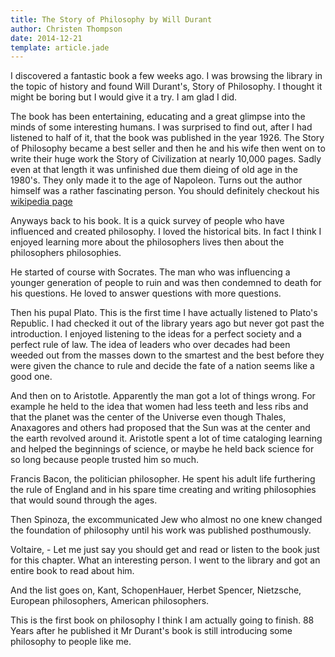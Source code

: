 ```yaml
---
title: The Story of Philosophy by Will Durant
author: Christen Thompson
date: 2014-12-21
template: article.jade 
---
```


I discovered a fantastic book a few weeks ago.  I was browsing the library in the topic of history and found Will Durant's, Story of Philosophy.  I thought it might be boring but I would give it a try. I am glad I did.  

<span class="more"></span>

The book has been entertaining, educating and a great glimpse into the minds of some interesting humans. I was surprised to find out, after I had listened to half of it, that the book was published in the year 1926.  The Story of Philosophy became a best seller and then he and his wife then went on to write their huge work the Story of Civilization at nearly 10,000 pages. Sadly even at that length it was unfinished due them dieing of old age in the 1980's. They only made it to the age of Napoleon. Turns out the author himself was a rather fascinating person. You should definitely checkout his [wikipedia page][1]

Anyways back to his book. It is a quick survey of people who have influenced and created philosophy. I loved the historical bits.  In fact I think I enjoyed learning more about the philosophers lives then about the philosophers philosophies.

He started of course with Socrates.  The man who was influencing a younger generation of people to ruin and was then condemned to death for his questions.  He loved to answer questions with more questions.


Then his pupal Plato. This is the first time I have actually listened to Plato's Republic. I had checked it out of the library years ago but never got past the introduction. I enjoyed listening to the ideas for a perfect society and a perfect rule of law.  The idea of leaders who over decades had been weeded out from the masses down to the smartest and the best before they were given the chance to rule and decide the fate of a nation seems like a good one.

And then on to Aristotle.  Apparently the man got a lot of things wrong.  For example he held to the idea that women had less teeth and less ribs and that the planet was the center of the Universe even though Thales, Anaxagores and others had proposed that the Sun was at the center and the earth revolved around it.  Aristotle spent a lot of time cataloging learning and helped the beginnings of science, or maybe he held back science for so long because people trusted him so much.

Francis Bacon, the politician philosopher.  He spent his adult life furthering the rule of England and in his spare time creating and writing philosophies that would sound through the ages. 

Then Spinoza, the excommunicated Jew who almost no one knew changed the foundation of philosophy until his work was published posthumously. 

Voltaire, -  Let me just say you should get and read or listen to the book just for this chapter. What an interesting person.  I went to the library and got an entire book to read about him. 

And the list goes on, Kant, SchopenHauer, Herbet Spencer, Nietzsche, European philosophers, American philosophers.

This is the first book on philosophy I think I am actually going to finish. 88 Years after he published it Mr Durant's book is still introducing some philosophy to people like me. 


[1]: http://en.wikipedia.org/wiki/Will_Durant


